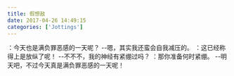 ```yaml
---
title: 假想敌
date: 2017-04-26 14:49:15
categories: ['Jottings']
---
```


：今天也是满负罪恶感的一天呢？
--嗯，其实我还蛮会自我减压的。
：这已经称得上是放纵了呢！
--不不不，我的神经有紧绷过吗？
：那你准备何时紧绷。
--明天吧，不过今天真是满负罪恶感的一天呢！

<!-- more -->
